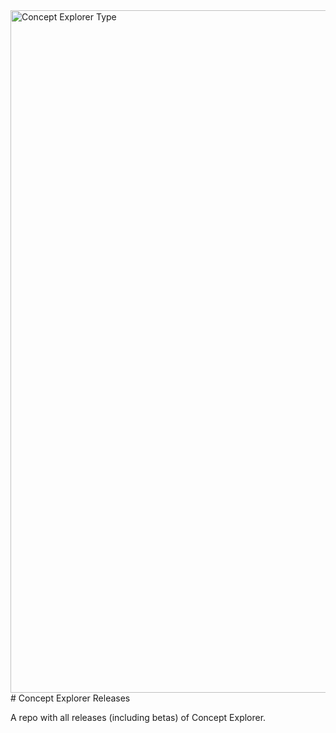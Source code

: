 
<img width="6654" height="1092" alt="Concept Explorer Type" src="https://github.com/user-attachments/assets/5ac15fbc-e296-41b6-970e-b55c81e3633c" />
# Concept Explorer Releases

A repo with all releases (including betas) of Concept Explorer.

